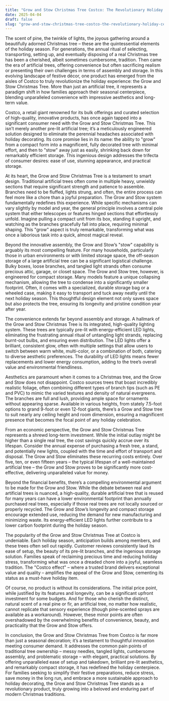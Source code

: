 ```yaml
---
title: "Grow and Stow Christmas Tree Costco: The Revolutionary Holiday Centerpiece Redefining Festive Traditions"
date: 2025-04-04
draft: false
slug: "grow-and-stow-christmas-tree-costco-the-revolutionary-holiday-centerpiece-redefining-festive-traditions" 
---
```


The scent of pine, the twinkle of lights, the joyous gathering around a beautifully adorned Christmas tree – these are the quintessential elements of the holiday season. For generations, the annual ritual of selecting, transporting, setting up, and eventually disposing of a real Christmas tree has been a cherished, albeit sometimes cumbersome, tradition. Then came the era of artificial trees, offering convenience but often sacrificing realism or presenting their own challenges in terms of assembly and storage. In this evolving landscape of festive décor, one product has emerged from the aisles of Costco to truly revolutionize the holiday experience: the Grow and Stow Christmas Tree. More than just an artificial tree, it represents a paradigm shift in how families approach their seasonal centerpiece, blending unparalleled convenience with impressive aesthetics and long-term value.

Costco, a retail giant renowned for its bulk offerings and curated selection of high-quality, innovative products, has once again tapped into a significant consumer need with the Grow and Stow Christmas Tree. This isn’t merely another pre-lit artificial tree; it’s a meticulously engineered solution designed to eliminate the perennial headaches associated with holiday decorating. Its core promise lies in its name: the ability to "grow" from a compact form into a magnificent, fully decorated tree with minimal effort, and then to "stow" away just as easily, shrinking back down for remarkably efficient storage. This ingenious design addresses the trifecta of consumer desires: ease of use, stunning appearance, and practical storage.

At its heart, the Grow and Stow Christmas Tree is a testament to smart design. Traditional artificial trees often come in multiple heavy, unwieldy sections that require significant strength and patience to assemble. Branches need to be fluffed, lights strung, and often, the entire process can feel more like a chore than a joyful preparation. The Grow and Stow system fundamentally redefines this experience. While specific mechanisms can vary slightly by model and year, the general principle involves a central pole system that either telescopes or features hinged sections that effortlessly unfold. Imagine pulling a compact unit from its box, standing it upright, and watching as the branches gracefully fall into place, requiring minimal shaping. This "grow" aspect is truly remarkable, transforming what was once a laborious task into a quick, almost magical reveal.

Beyond the innovative assembly, the Grow and Stow’s "stow" capability is arguably its most compelling feature. For many households, particularly those in urban environments or with limited storage space, the off-season storage of a large artificial tree can be a significant logistical challenge. Bulky boxes, loose branches, and tangled light strands often consume precious attic, garage, or closet space. The Grow and Stow tree, however, is engineered for compact storage. Many models feature a unique collapsing mechanism, allowing the tree to condense into a significantly smaller footprint. Often, it comes with a specialized, durable storage bag or a wheeled case, making it easy to transport and tuck away neatly until the next holiday season. This thoughtful design element not only saves space but also protects the tree, ensuring its longevity and pristine condition year after year.

The convenience extends far beyond assembly and storage. A hallmark of the Grow and Stow Christmas Tree is its integrated, high-quality lighting system. These trees are typically pre-lit with energy-efficient LED lights, eliminating the frustrating annual ritual of untangling light strands, replacing burnt-out bulbs, and ensuring even distribution. The LED lights offer a brilliant, consistent glow, often with multiple settings that allow users to switch between warm white, multi-color, or a combination of both, catering to diverse aesthetic preferences. The durability of LED lights means fewer replacements and lower energy consumption, adding to the tree’s overall value and environmental friendliness.

Aesthetics are paramount when it comes to a Christmas tree, and the Grow and Stow does not disappoint. Costco sources trees that boast incredibly realistic foliage, often combining different types of branch tips (such as PE and PVC) to mimic the varied textures and density of natural evergreens. The branches are full and lush, providing ample space for ornaments without appearing sparse. Available in various heights, from stately 7.5-foot options to grand 9-foot or even 12-foot giants, there’s a Grow and Stow tree to suit nearly any ceiling height and room dimension, ensuring a magnificent presence that becomes the focal point of any holiday celebration.

From an economic perspective, the Grow and Stow Christmas Tree represents a shrewd long-term investment. While the initial outlay might be higher than a single real tree, the cost savings quickly accrue over its lifespan. Consider the annual expense of purchasing a fresh tree, a stand, and potentially new lights, coupled with the time and effort of transport and disposal. The Grow and Stow eliminates these recurring costs entirely. Over five, ten, or even fifteen years – the typical lifespan of a well-maintained artificial tree – the Grow and Stow proves to be significantly more cost-effective, delivering unparalleled value for money.

Beyond the financial benefits, there’s a compelling environmental argument to be made for the Grow and Stow. While the debate between real and artificial trees is nuanced, a high-quality, durable artificial tree that is reused for many years can have a lower environmental footprint than annually purchased real trees, especially if those real trees are not locally sourced or properly recycled. The Grow and Stow’s longevity and compact storage encourage extended use, reducing the demand for new manufacturing and minimizing waste. Its energy-efficient LED lights further contribute to a lower carbon footprint during the holiday season.

The popularity of the Grow and Stow Christmas Tree at Costco is undeniable. Each holiday season, anticipation builds among members, and these trees often sell out rapidly. Customer reviews consistently laud its ease of setup, the beauty of its pre-lit branches, and the ingenious storage solution. Families speak of reclaiming precious time and reducing holiday stress, transforming what was once a dreaded chore into a joyful, seamless tradition. The "Costco effect" – where a trusted brand delivers exceptional value and quality – amplifies the appeal of the Grow and Stow, cementing its status as a must-have holiday item.

Of course, no product is without its considerations. The initial price point, while justified by its features and longevity, can be a significant upfront investment for some budgets. And for those who cherish the distinct, natural scent of a real pine or fir, an artificial tree, no matter how realistic, cannot replicate that sensory experience (though pine-scented sprays are available as a workaround). However, these minor points are often overshadowed by the overwhelming benefits of convenience, beauty, and practicality that the Grow and Stow offers.

In conclusion, the Grow and Stow Christmas Tree from Costco is far more than just a seasonal decoration; it’s a testament to thoughtful innovation meeting consumer demand. It addresses the common pain points of traditional tree ownership – messy needles, tangled lights, cumbersome assembly, and problematic storage – with elegant, practical solutions. By offering unparalleled ease of setup and takedown, brilliant pre-lit aesthetics, and remarkably compact storage, it has redefined the holiday centerpiece. For families seeking to simplify their festive preparations, reduce stress, save money in the long run, and embrace a more sustainable approach to holiday decorating, the Grow and Stow Christmas Tree stands as a revolutionary product, truly growing into a beloved and enduring part of modern Christmas traditions.